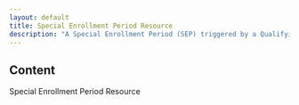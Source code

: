 ```yaml
---
layout: default
title: Special Enrollment Period Resource
description: "A Special Enrollment Period (SEP) triggered by a Qualifying Life Event."
---
```


## Content ##
Special Enrollment Period Resource